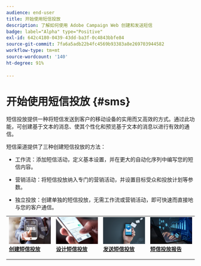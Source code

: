 ```yaml
---
audience: end-user
title: 开始使用短信投放
description: 了解如何使用 Adobe Campaign Web 创建和发送短信
badge: label="Alpha" type="Positive"
exl-id: 642c4180-0439-43dd-ba3f-0c4843bbfe84
source-git-commit: 7fa6a5adb22b4fc4569b93383a8e269703944582
workflow-type: tm+mt
source-wordcount: '140'
ht-degree: 91%

---
```


# 开始使用短信投放 {#sms}

短信投放提供一种将短信发送到客户的移动设备的实用而又高效的方式。通过此功能，可创建基于文本的消息、使其个性化和预览基于文本的消息以进行有效的通信。

短信渠道提供了三种创建短信投放的方法：

* 工作流：添加短信活动，定义基本设置，并在更大的自动化序列中编写您的短信内容。

* 营销活动：将短信投放纳入专门的营销活动，并设置目标受众和投放计划等参数。

* 独立投放：创建单独的短信投放，无需工作流或营销活动，即可快速而直接地与您的客户通信。

<table style="table-layout:fixed"><tr style="border: 0;">
<td>
<a href="create-sms.md">
<img alt="商机" src="assets/do-not-localize/create_sms.png">
</a>
<div><a href="create-sms.md"><strong>创建短信投放</strong>
</div>
<p>
</td>
<td>
<a href="content-sms.md">
<img alt="不常见" src="assets/do-not-localize/design_sms.png">
</a>
<div>
<a href="content-sms.md"><strong>设计短信投放<strong></strong></a>
</div>
<p></td>
<td>
<a href="send-sms.md">
<img alt="验证" src="assets/do-not-localize/send_sms.png">
</a>
<div>
<a href="send-sms.md"><strong>发送短信投放</strong></a>
</div>
<p>
</td>
<td>
<a href="send-sms.md">
<img alt="验证" src="assets/do-not-localize/report_sms.jpeg">
</a>
<div>
<a href="send-sms.md"><strong>短信投放报告</strong></a>
</div>
<p>
</td>
</tr></table>
